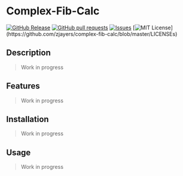 # Complex-Fib-Calc
[![GitHub Release](https://img.shields.io/github/release/zjayers/complex-fib-calc.svg?style=flat)]()
[![GitHub pull requests](https://img.shields.io/github/issues-pr/zjayers/complex-fib-calc.svg?style=flat)]()
[![Issues](https://img.shields.io/github/issues-raw/zjayers/complex-fib-calc.svg?maxAge=25000)](https://github.com/zjayers/complex-fib-calc/issues)
[![MIT License](https://img.shields.io/apm/l/atomic-ui.svg?)](https://github.com/zjayers/complex-fib-calc/blob/master/LICENSEs)

## Description

> Work in progress

## Features

> Work in progress

## Installation

> Work in progress

## Usage

> Work in progress